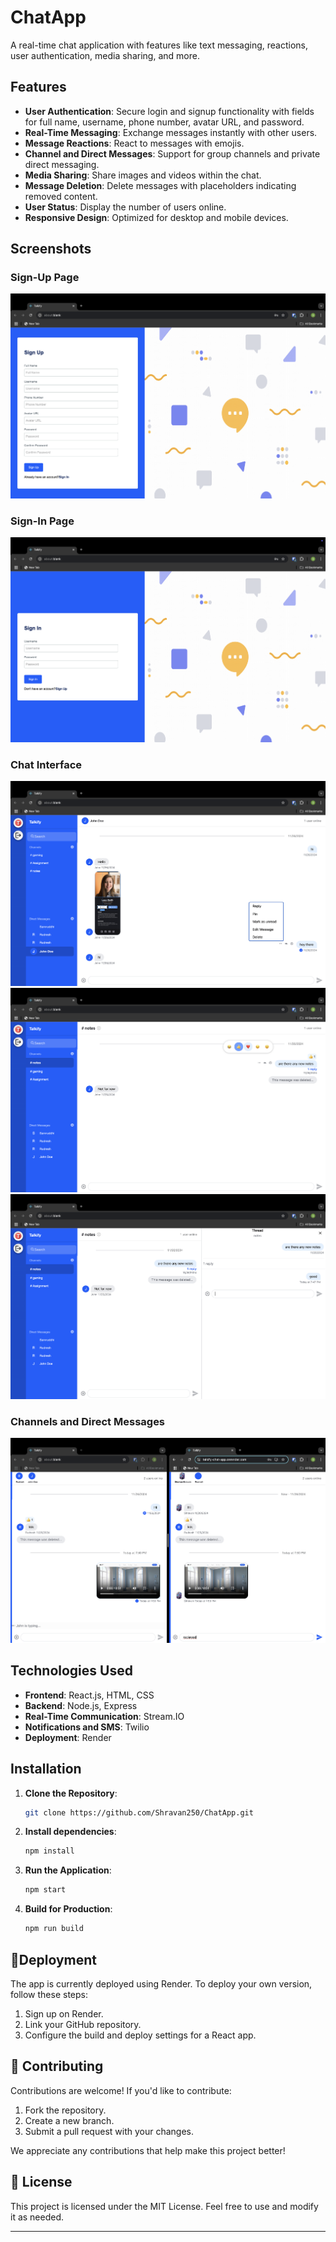 # ChatApp

A real-time chat application with features like text messaging, reactions, user authentication, media sharing, and more.

## Features

- **User Authentication**: Secure login and signup functionality with fields for full name, username, phone number, avatar URL, and password.
- **Real-Time Messaging**: Exchange messages instantly with other users.
- **Message Reactions**: React to messages with emojis.
- **Channel and Direct Messages**: Support for group channels and private direct messaging.
- **Media Sharing**: Share images and videos within the chat.
- **Message Deletion**: Delete messages with placeholders indicating removed content.
- **User Status**: Display the number of users online.
- **Responsive Design**: Optimized for desktop and mobile devices.

## Screenshots

### Sign-Up Page

![Sign-Up Page](./images/signup.png)

### Sign-In Page

![Sign-In Page](./images/signin.png)

### Chat Interface

![Chat Interface](./images/chatinterface.png)
![Functions](./images/somefunctions.png)
![Threads](./images/threads.png)

### Channels and Direct Messages

![Channels and Direct Messages](./images/directmessages.png)

## Technologies Used

- **Frontend**: React.js, HTML, CSS
- **Backend**: Node.js, Express
- **Real-Time Communication**: Stream.IO
- **Notifications and SMS**: Twilio
- **Deployment**: Render

## Installation

1. **Clone the Repository**:

   ```bash
   git clone https://github.com/Shravan250/ChatApp.git
   ```

2. **Install dependencies**:

   ```bash
   npm install
   ```

3. **Run the Application**:

   ```bash
   npm start
   ```

4. **Build for Production**:

   ```bash
   npm run build
   ```

## 🔄Deployment

The app is currently deployed using Render. To deploy your own version, follow these steps:

1. Sign up on Render.
2. Link your GitHub repository.
3. Configure the build and deploy settings for a React app.

## 🤝 Contributing

Contributions are welcome! If you'd like to contribute:

1. Fork the repository.
2. Create a new branch.
3. Submit a pull request with your changes.

We appreciate any contributions that help make this project better!

## 📄 License

This project is licensed under the MIT License. Feel free to use and modify it as needed.

---
